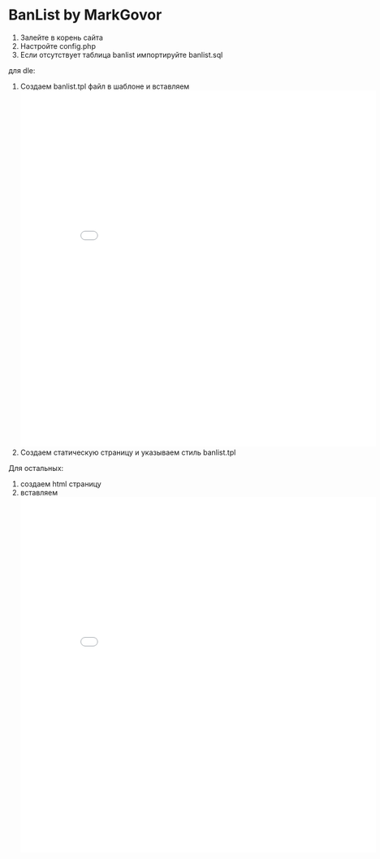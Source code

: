 # BanList by MarkGovor

1) Залейте в корень сайта
2) Настройте config.php
3) Если отсутствует таблица banlist импортируйте banlist.sql

для dle:
1) Создаем banlist.tpl файл в шаблоне и вставляем <iframe src="/banlist/index.php" width="700" height="700" frameborder="" scrolling="no"></iframe>
2) Cоздаем статическую страницу и указываем стиль banlist.tpl

Для остальных:
1) создаем html страницу
2) вставляем <iframe src="/banlist/index.php" width="700" height="700" frameborder="" scrolling="no"></iframe>



